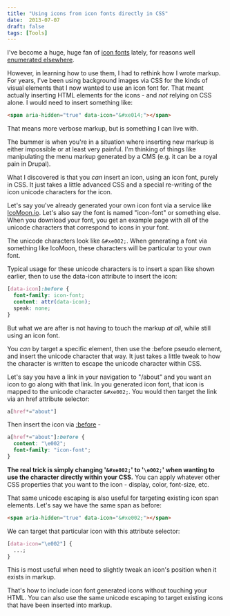 ```yaml
---
title: "Using icons from icon fonts directly in CSS"
date:  2013-07-07
draft: false
tags: [Tools]
---
```


I've become a huge, huge fan of [icon fonts](https://alistapart.com/article/the-era-of-symbol-fonts) lately, for reasons well [enumerated elsewhere](https://css-tricks.com/examples/IconFont/).

However, in learning how to use them, I had to rethink how I wrote markup. For years, I've been using background images via CSS for the kinds of visual elements that I now wanted to use an icon font for. That meant actually inserting HTML elements for the icons - and _not_ relying on CSS alone. I would need to insert something like:

```html
<span aria-hidden="true" data-icon="&#xe014;"></span>
```

That means more verbose markup, but is something I can live with.

The bummer is when you're in a situation where inserting new markup is either impossible or at least very painful. I'm thinking of things like manipulating the menu markup generated by a CMS (e.g. it can be a royal pain in Drupal).

What I discovered is that you _can_ insert an icon, using an icon font, purely in CSS. It just takes a little advanced CSS and a special re-writing of the icon unicode characters for the icon.

<!--more-->

Let's say you've already generated your own icon font via a service like [IcoMoon.io](https://icomoon.io/app/). Let's also say the font is named "icon-font" or something else. When you download your font, you get an example page with all of the unicode characters that correspond to icons in your font.

The unicode characters look like <code>&amp;#xe002;</code>. When generating a font via something like IcoMoon, these characters will be particular to your own font.

Typical usage for these unicode characters is to insert a span like shown earlier, then to use the data-icon attribute to insert the icon:

```css
[data-icon]:before {
  font-family: icon-font;
  content: attr(data-icon);
  speak: none;
}
```

But what we are after is not having to touch the markup _at all_, while still using an icon font.

You _can_ by target a specific element, then use the :before pseudo element, and insert the unicode character that way. It just takes a little tweak to how the character is written to escape the unicode character within CSS.

Let's say you have a link in your navigation to "/about" and you want an icon to go along with that link. In you generated icon font, that icon is mapped to the unicode character <code>&amp;#xe002;</code>. You would then target the link via an href attribute selector:

```css
a[href*="about"]
```

Then insert the icon via [:before](https://caniuse.com/#search=before) -

```css
a[href*="about"]:before {
  content: "\e002";
  font-family: "icon-font";
}
```

**The real trick is simply changing '<code>&amp;#xe002;</code>' to '<code>\e002;</code>' when wanting to use the character directly within your CSS.** You can apply whatever other CSS properties that you want to the icon - display, color, font-size, etc.

That same unicode escaping is also useful for targeting existing icon span elements. Let's say we have the same span as before:

```html
<span aria-hidden="true" data-icon="&#xe002;"></span>
```

We can target that particular icon with this attribute selector:

```css
[data-icon="\e002"] {
  ...;
}
```

This is most useful when need to slightly tweak an icon's position when it exists in markup.

That's how to include icon font generated icons without touching your HTML. You can also use the same unicode escaping to target existing icons that have been inserted into markup.
